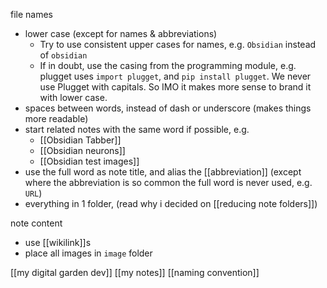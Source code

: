 file names
- lower case (except for names & abbreviations)
	- Try to use consistent upper cases for names, e.g. `Obsidian` instead of `obsidian`
	- If in doubt, use the casing from the programming module, e.g. 
	  plugget uses `import plugget`, and `pip install plugget`. We never use Plugget with capitals. So IMO it makes more sense to brand it with lower case.
- spaces between words, instead of dash or underscore (makes things more readable)
- start related notes with the same word if possible, e.g.
	- [[Obsidian Tabber]]
	- [[Obsidian neurons]]
	- [[Obsidian test images]]
- use the full word as note title, and alias the [[abbreviation]] (except where the abbreviation is so common the full word is never used, e.g. `URL`)
- everything in 1 folder, (read why i decided on  [[reducing note folders]])

note content
- use [[wikilink]]s
- place all images in `image` folder

[[my digital garden dev]]
[[my notes]]
[[naming convention]]